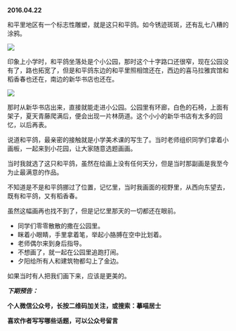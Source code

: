 
          
            
**2016.04.22**

和平里地区有一个标志性雕塑，就是这只和平鸽。如今锈迹斑斑，还有乱七八糟的涂鸦。



![](//upload-images.jianshu.io/upload_images/51001-4dcfbb006f765f36.jpg)




印象上小学时，和平鸽坐落处是个小公园，那时这个十字路口还很窄，现在公园没有了，路也拓宽了，但是和平鸽东边的和平里照相馆还在，西边的喜马拉雅宾馆和稻香春也还在，南边的新华书店也还在。



![](//upload-images.jianshu.io/upload_images/51001-4f90d45da2bb7ffd.jpg)




那时从新华书店出来，直接就能走进小公园。公园里有环廊，白色的石椅，上面有架子，夏天青藤爬满后，便会出现一片林荫道。这个小小的新华书店有太多的回忆，以后再表。

说道和平鸽，最亲密的接触就是小学美术课的写生了。当时老师组织同学们拿着小画板，一起来到小花园，让大家随意选题画画。

当时我就选了这只和平鸽，虽然在绘画上没有任何天分，但是当时那副画是我至今为止最满意的作品。

不知道是不是和平鸽挪过了位置，记忆里，当时我画面的视野里，从西向东望去，既有和平鸽，又有稻香春。

虽然这幅画再也找不到了，但是记忆里那天的一切都还在眼前。
* 同学们零零散散的撒在公园里。
* 眯着小眼睛，手里拿着笔，举起小胳膊在空中比划着。
* 老师偶尔来到身后指导。
* 不想画了，就一起在公园里追跑打闹。
* 夕阳给所有人和建筑物都勾上了金边。


如果当时有人把我们画下来，应该是更美的。


***下期预告：***


**个人微信公众号，长按二维码加关注，或搜索：摹喵居士**

**喜欢作者写写哪些话题，可以公众号留言**




          
        